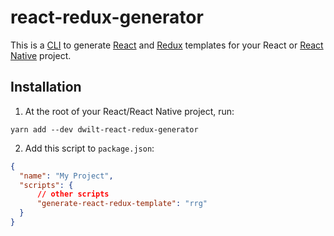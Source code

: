 # react-redux-generator
This is a [CLI](https://en.wikipedia.org/wiki/Command-line_interface) to generate [React](https://reactjs.org/) and [Redux](https://redux.js.org/) templates for your React or [React Native](https://facebook.github.io/react-native/) project. 

## Installation

1. At the root of your React/React Native project, run:
```
yarn add --dev dwilt-react-redux-generator
```

2. Add this script to `package.json`:
```json
{
  "name": "My Project",
  "scripts": {
      // other scripts
      "generate-react-redux-template": "rrg" 
  }
}
```
